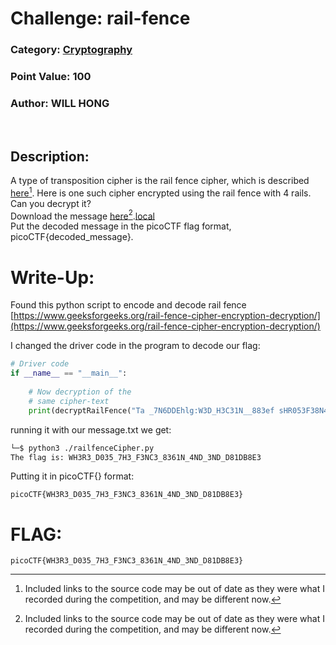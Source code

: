 # **Challenge:** rail-fence


### **Category:** [Cryptography](../)
### **Point Value:** 100
### **Author:** WILL HONG
<br>

## **Description:**
A type of transposition cipher is the rail fence cipher, which is described [here](https://en.wikipedia.org/wiki/Rail_fence_cipher)[^1]. Here is one such cipher encrypted using the rail fence with 4 rails.<br> Can you decrypt it?<br> Download the message [here](https://artifacts.picoctf.net/c/277/message.txt)[^1].[local](./message.txt) <br>Put the decoded message in the picoCTF flag format, picoCTF{decoded_message}.

# **Write-Up:**
Found this python script to encode and decode rail fence 
[https://www.geeksforgeeks.org/rail-fence-cipher-encryption-decryption/](https://www.geeksforgeeks.org/rail-fence-cipher-encryption-decryption/)

I changed the driver code in the program to decode our flag:
```python
# Driver code
if __name__ == "__main__":
	
	# Now decryption of the
	# same cipher-text
	print(decryptRailFence("Ta _7N6DDEhlg:W3D_H3C31N__883ef sHR053F38N43D1B i33___ND", 4))
```
running it with our message.txt we get:

```bash
└─$ python3 ./railfenceCipher.py 
The flag is: WH3R3_D035_7H3_F3NC3_8361N_4ND_3ND_D81DB8E3
```
Putting it in picoCTF{} format:
```
picoCTF{WH3R3_D035_7H3_F3NC3_8361N_4ND_3ND_D81DB8E3}
```
# **FLAG:** 
```
picoCTF{WH3R3_D035_7H3_F3NC3_8361N_4ND_3ND_D81DB8E3}
```
[^1]: Included links to the source code may be out of date as they were what I recorded during the competition, and may be different now.